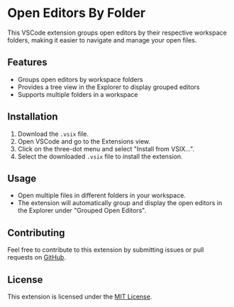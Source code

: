 # Open Editors By Folder

This VSCode extension groups open editors by their respective workspace folders, making it easier to navigate and manage your open files.

## Features

- Groups open editors by workspace folders
- Provides a tree view in the Explorer to display grouped editors
- Supports multiple folders in a workspace

## Installation

1. Download the `.vsix` file.
2. Open VSCode and go to the Extensions view.
3. Click on the three-dot menu and select "Install from VSIX...".
4. Select the downloaded `.vsix` file to install the extension.

## Usage

- Open multiple files in different folders in your workspace.
- The extension will automatically group and display the open editors in the Explorer under "Grouped Open Editors".

## Contributing

Feel free to contribute to this extension by submitting issues or pull requests on [GitHub](https://github.com/your-repo).

## License

This extension is licensed under the [MIT License](LICENSE).
